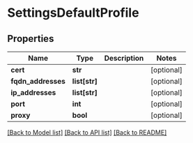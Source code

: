# SettingsDefaultProfile

## Properties
Name | Type | Description | Notes
------------ | ------------- | ------------- | -------------
**cert** | **str** |  | [optional] 
**fqdn_addresses** | **list[str]** |  | [optional] 
**ip_addresses** | **list[str]** |  | [optional] 
**port** | **int** |  | [optional] 
**proxy** | **bool** |  | [optional] 

[[Back to Model list]](../README.md#documentation-for-models) [[Back to API list]](../README.md#documentation-for-api-endpoints) [[Back to README]](../README.md)


